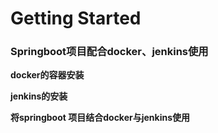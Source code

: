 # Getting Started

### Springboot项目配合docker、jenkins使用

**docker的容器安装**
        
**jenkins的安装**

**将springboot 项目结合docker与jenkins使用**